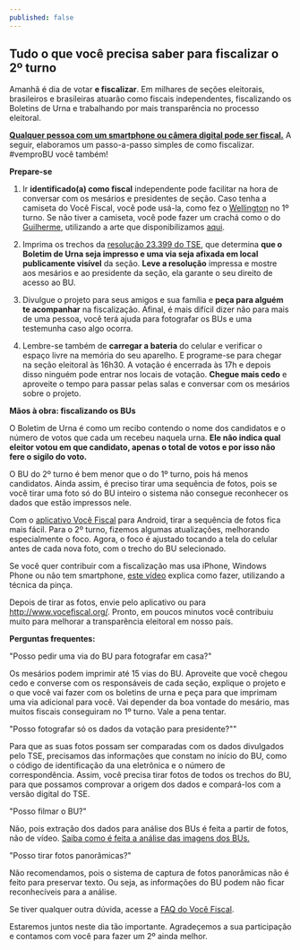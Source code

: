 ```yaml
---
published: false
---
```


## Tudo o que você precisa saber para fiscalizar o 2º turno

Amanhã é dia de votar **e fiscalizar**. Em milhares de seções eleitorais, brasileiros e brasileiras atuarão como fiscais independentes, fiscalizando os Boletins de Urna e trabalhando por mais transparência no processo eleitoral.

[**Qualquer pessoa com um smartphone ou câmera digital pode ser fiscal.**](http://www.vocefiscal.org/vemproBU/) A seguir, elaboramos um passo-a-passo simples de como fiscalizar. #vemproBU você também!

**Prepare-se**

1. Ir **identificado(a) como fiscal** independente pode facilitar na hora de conversar com os mesários e presidentes de seção. Caso tenha a camiseta do Você Fiscal, você pode usá-la, como fez o [Wellington](https://www.facebook.com/photo.php?fbid=772569649466862&set=a.103307106393123.4273.100001415020485&type=1&theater) no 1º turno. Se não tiver a camiseta, você pode fazer um crachá como o do [Guilherme](https://www.facebook.com/video.php?v=696197140465230&set=vb.100002248529100&type=2&theater), utilizando a arte que disponibilizamos [aqui](https://bit.ly/vocefiscal-cracha).

2. Imprima os trechos da [resolução 23.399 do TSE](https://bit.ly/bu-obrigatorio), que determina **que o Boletim de Urna seja impresso e uma via seja afixada em local publicamente visível** da seção. **Leve a resolução** impressa e mostre aos mesários e ao presidente da seção, ela garante o seu direito de acesso ao BU.

3. Divulgue o projeto para seus amigos e sua família e **peça para alguém te acompanhar** na fiscalização. Afinal, é mais difícil dizer não para mais de uma pessoa, você terá ajuda para fotografar os BUs e uma testemunha caso algo ocorra.

4. Lembre-se também de **carregar a bateria** do celular e verificar o espaço livre na memória do seu aparelho. E programe-se para chegar na seção eleitoral às 16h30. A votação é encerrada às 17h e depois disso ninguém pode entrar nos locais de votação. **Chegue mais cedo** e aproveite o tempo para passar pelas salas e conversar com os mesários sobre o projeto.

**Mãos à obra: fiscalizando os BUs**

O Boletim de Urna é como um recibo contendo o nome dos candidatos e o número de votos que cada um recebeu naquela urna. **Ele não indica qual eleitor votou em que candidato, apenas o total de votos e por isso não fere o sigilo do voto.**

O BU do 2º turno é bem menor que o do 1º turno, pois há menos candidatos. Ainda assim, é preciso tirar uma sequência de fotos, pois se você tirar uma foto só do BU inteiro o sistema não consegue reconhecer os dados que estão impressos nele.

Com o [aplicativo Você Fiscal](https://play.google.com/store/apps/details?id=org.vocefiscal) para Android, tirar a sequência de fotos fica mais fácil. Para o 2º turno, fizemos algumas atualizações, melhorando especialmente o foco. Agora, o foco é ajustado tocando a tela do celular antes de cada nova foto, com o trecho do BU selecionado.

Se você quer contribuir com a fiscalização mas usa iPhone, Windows Phone ou não tem smartphone, [este vídeo](bit.ly/vocefiscal-sem-app) explica como fazer, utilizando a técnica da pinça.

Depois de tirar as fotos, envie pelo aplicativo ou para http://www.vocefiscal.org/. Pronto, em poucos minutos você contribuiu muito para melhorar a transparência eleitoral em nosso país.

**Perguntas frequentes:**

"Posso pedir uma via do BU para fotografar em casa?"

Os mesários podem imprimir até 15 vias do BU. Aproveite que você chegou cedo e converse com os responsáveis de cada seção, explique o projeto e o que você vai fazer com os boletins de urna e peça para que imprimam uma via adicional para você. Vai depender da boa vontade do mesário, mas muitos fiscais conseguiram no 1º turno. Vale a pena tentar.

"Posso fotografar só os dados da votação para presidente?""

Para que as suas fotos possam ser comparadas com os dados divulgados pelo TSE, precisamos das informações que constam no início do BU, como o código de identificação da una eletrônica e o número de correspondência. Assim, você precisa tirar fotos de todos os trechos do BU, para que possamos comprovar a origem dos dados e compará-los com a versão digital do TSE.

"Posso filmar o BU?"

Não, pois extração dos dados para análise dos BUs é feita a partir de fotos, não de vídeo. [Saiba como é feita a análise das imagens dos BUs.](http://www.vocefiscal.org/blog/atualizacao-de-progresso/)

"Posso tirar fotos panorâmicas?"

Não recomendamos, pois o sistema de captura de fotos panorâmicas não é feito para preservar texto. Ou seja, as informações do BU podem não ficar reconhecíveis para a análise.

Se tiver qualquer outra dúvida, acesse a [FAQ do Você Fiscal](http://www.vocefiscal.org/faq/).

Estaremos juntos neste dia tão importante. Agradeçemos a sua participação e contamos com você para fazer um 2º ainda melhor.